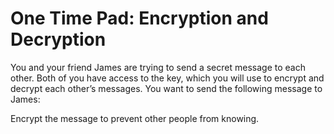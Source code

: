 # One Time Pad: Encryption and Decryption

You and your friend James are trying to send a secret message to each other. Both of you have access to the key, which you will use to encrypt and decrypt each other’s messages. You want to send the following message to James: 

**<insert msg>**

Encrypt the message to prevent other people from knowing.